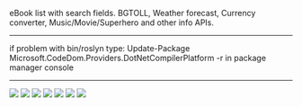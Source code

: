 eBook list with search fields. BGTOLL, Weather forecast, Currency converter, Music/Movie/Superhero and other info APIs.
___
if problem with bin/roslyn type: Update-Package Microsoft.CodeDom.Providers.DotNetCompilerPlatform -r in package manager console
___
<img src="https://i.imgur.com/2yKO1l7.png"/>
<img src="https://i.imgur.com/1QIK2ZZ.png"/>
<img src="https://i.imgur.com/g3lNa3l.png"/>
<img src="https://i.imgur.com/CdhpJvC.png"/>
<img src="https://i.imgur.com/Y2iuxPP.png"/>
<img src="https://i.imgur.com/nyvu1jh.png"/>
<img src="https://i.imgur.com/W4CP2Tb.png"/>
